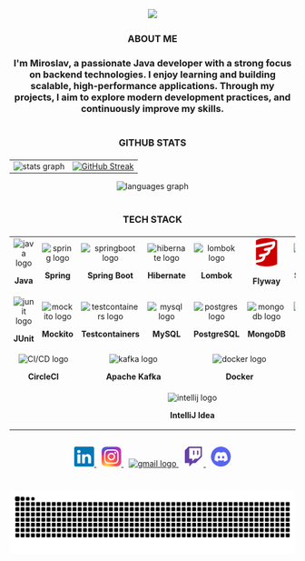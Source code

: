 <p align="center">
  <a href="https://github.com/DenverCoder1/readme-typing-svg"><img src="https://readme-typing-svg.herokuapp.com?lines=Java+Software+Developer;Backend+Developer;DS%20|%20Algorithms%20Explorer;Advocate+for+SOLID+Principles;Believer+In+Clear+Code+Practices;Obsessed+with+Code+Readability;Unit+Testing+Evangelist;Continuous+Integration+Fanatic;Curious+About+Distributed+Systems;Exploring+Microservices+Architecture;Inspired+by+Lifelong+Learning&font=Fira+Code&size=30&color=F7D745FF&center=true&vCenter=true&width=800&height=45"></a>                                   
</p>

<h3 align="center" style="margin-bottom: 20px;">ABOUT ME</h3>

<div align="center">
  <strong>
  
 ### I'm Miroslav, a passionate Java developer with a strong focus on backend technologies. I enjoy learning and building scalable, high-performance applications. Through my projects, I aim to explore modern development practices, and continuously improve my skills.
 
</strong>
</div>

<h3 align="center" style="margin-bottom: 20px; margin-top: 40px;">GITHUB STATS</h3>
<table align="center">
  <tr>
    <td>
      <img src="https://github-readme-stats.vercel.app/api?username=MiroslavKolosnjaji&theme=onedark&show_icons=true&hide_border=false&count_private=true" height="150" alt="stats graph"  />
    </td>
    <td>
      <a href="https://git.io/streak-stats"><img src="https://github-readme-streak-stats-nine-eta.vercel.app?user=MiroslavKolosnjaji&theme=codestackr&starting_year=2023" alt="GitHub Streak" height="150"/></a>
    </td>
  </tr>
  </table>
  <div align="center">
  <img src="https://github-readme-stats.vercel.app/api/top-langs?username=MiroslavKolosnjaji&locale=en&hide_title=false&layout=compact&card_width=600&langs_count=5&theme=onedark&hide_border=false" height="150" alt="languages graph"  />
</div>

<h3 align="center" style="margin-bottom: 20px;  margin-top: 40px;">TECH STACK</h3>

<table align="center">
  <tr>
    <td align="center" width="150">
      <img src="https://cdn.jsdelivr.net/gh/devicons/devicon/icons/java/java-original.svg" height="50" alt="java logo" />
      <p>
        <strong align="center" >Java</strong>
      </p>
    </td>
    <td align="center" width="150">
      <img src="https://user-images.githubusercontent.com/25181517/117201470-f6d56780-adec-11eb-8f7c-e70e376cfd07.png" height = 50 alt= "spring logo"/>
       <p>
        <strong>Spring</strong>
      </p>
    </td>
    <td align="center" width="150">
      <img src="https://user-images.githubusercontent.com/25181517/183891303-41f257f8-6b3d-487c-aa56-c497b880d0fb.png" height = 50 alt= "springboot logo"/>
       <p>
        <strong>Spring Boot</strong>
      </p>
    </td>
    <td align="center" width="150">
       <img src="https://user-images.githubusercontent.com/25181517/117207493-49665200-adf4-11eb-808e-a9c0fcc2a0a0.png" height = 50 alt= "hibernate logo"/>
        <p>
        <strong>Hibernate</strong>
      </p>
    </td>
    <td align="center" width="150">
      <img src="https://user-images.githubusercontent.com/25181517/190229463-87fa862f-ccf0-48da-8023-940d287df610.png" height = 50 alt= "lombok logo"/>
      <p>
        <strong>Lombok</strong>
      </p>
    </td>
       <td align="center" width="150">
      <img src="https://raw.githubusercontent.com/marwin1991/profile-technology-icons/refs/heads/main/icons/flyway.png" height = 50 alt= "junit logo"/>
      <p>
        <strong>Flyway</strong>
      </p>
    </td>
    <td align="center" width="150">
      <img src="https://raw.githubusercontent.com/marwin1991/profile-technology-icons/refs/heads/main/icons/swagger.png" height = 50 alt= "junit logo"/>
      <p>
        <strong>Swagger</strong>
      </p>
    </td>
     <td align="center">
      <img src="https://user-images.githubusercontent.com/25181517/192109061-e138ca71-337c-4019-8d42-4792fdaa7128.png" height = 50 alt= "postman logo"/>
      <p>
        <strong>Postman</strong>
      </p>
    </td>
    </tr>
    <tr>
    <td align="center" width="150">
      <img src="https://user-images.githubusercontent.com/25181517/117533873-484d4480-afef-11eb-9fad-67c8605e3592.png" height = 50 alt= "junit logo"/>
      <p>
        <strong>JUnit</strong>
      </p>
    </td>
    <td align="center" width="150">
      <img src="https://user-images.githubusercontent.com/25181517/183892181-ad32b69e-3603-418c-b8e7-99e976c2a784.png" height = 50 alt= "mockito logo"/>
      <p>
        <strong>Mockito</strong>
      </p>
    </td>
     <td align="center">
      <img src="https://user-images.githubusercontent.com/25181517/184097317-690eea12-3a26-4f7c-8521-729ebbbb3f98.png" height= 50 alt="testcontainers logo" />
      <p>
        <strong>Testcontainers</strong>
      </p>
    </td>
    <td align="center">
      <img src="https://user-images.githubusercontent.com/25181517/183896128-ec99105a-ec1a-4d85-b08b-1aa1620b2046.png" height= 50 alt="mysql logo"  />
      <p>
        <strong>MySQL</strong>
      </p>
    </td>
    <td align="center">
       <img src="https://user-images.githubusercontent.com/25181517/117208740-bfb78400-adf5-11eb-97bb-09072b6bedfc.png" height= 50 alt="postgres logo"  />
       <p>
        <strong>PostgreSQL</strong>
      </p>
    </td>
    <td align="center">
       <img src="https://user-images.githubusercontent.com/25181517/182884177-d48a8579-2cd0-447a-b9a6-ffc7cb02560e.png" height= 50 alt="mongodb logo"  />
       <p>
        <strong>MongoDB</strong>
      </p>
    </td>
    <td align="center">
       <img src="https://raw.githubusercontent.com/marwin1991/profile-technology-icons/refs/heads/main/icons/redis.png" height= 50 alt="mongodb logo"  />
       <p>
        <strong>Redis</strong>
      </p>
    </td>
    <td align="center">
      <img src="https://user-images.githubusercontent.com/25181517/117207242-07d5a700-adf4-11eb-975e-be04e62b984b.png" height = 50 alt= "maven logo"/>
      <p>
        <strong>Maven</strong>
      </p>
    </td>
  </tr>
  <tr>
      <td align="center" colspan= 2>
      <img src="https://user-images.githubusercontent.com/25181517/183868728-b2e11072-00a5-47e2-8a4e-4ebbb2b8c554.png" height = 50 alt = "CI/CD logo">
      <p>
        <strong>CircleCI</strong>
      </p>
    </td>
      <td align="center" colspan=2>
      <img src="https://user-images.githubusercontent.com/25181517/192107004-2d2fff80-d207-4916-8a3e-130fee5ee495.png" height = 50 alt= "kafka logo"/>
      <p>
        <strong>Apache Kafka</strong>
      </p>
    </td>
   <td align="center" colspan=2>
      <img src="https://user-images.githubusercontent.com/25181517/117207330-263ba280-adf4-11eb-9b97-0ac5b40bc3be.png" height = 50 alt= "docker logo"/>
      <p>
        <strong>Docker</strong>
      </p>
    </td>
     <td align="center" colspan=2>
      <img src="https://cdn.jsdelivr.net/gh/devicons/devicon/icons/git/git-original.svg" height="50" alt="git logo"  />
      <p>
        <strong>Git</strong>
      </p>
    </td>
  </tr>
  <tr>
  <td align="center" colspan=8>
      <img src="https://user-images.githubusercontent.com/25181517/192108890-200809d1-439c-4e23-90d3-b090cf9a4eea.png" height = 50 alt= "intellij logo">
      <p>
        <strong>IntelliJ Idea</strong>
      </p>
    </td>
  </tr>
</table>

##

<div align="center">
   <a href="https://www.linkedin.com/in/miroslavkolosnjaji/" target="_blank">
    <img src=https://raw.githubusercontent.com/CLorant/readme-social-icons/main/large/filled/linkedin.svg height= 35 alt="linkedin logo"/>
  </a>
  <img width = 5>
  <a href="https://www.instagram.com/miroslav_kolosnjaji/" target="_blank">
    <img src=https://raw.githubusercontent.com/CLorant/readme-social-icons/main/large/filled/instagram.svg height= 35 alt="instagram logo"/>
  </a>
  <img width = 5>
  <a href=mailto:"miroslav.kolosnjaji91@gmail.com">
    <img src=https://github.com/gauravghongde/social-icons/blob/master/SVG/Color/Gmail.svg height= 35 alt="gmail logo"/>
  </a>
  <img width = 5>
  <a href="https://www.twitch.tv/sweetz_tomato" target="_blank">
    <img src="https://raw.githubusercontent.com/CLorant/readme-social-icons/main/large/filled/twitch.svg" height= 35 alt="twitch logo"/>
  </a>
  <img width = 5>
  <a href="https://discord.com/users/sweetz_tomato" target= "_blank">
    <img src="https://raw.githubusercontent.com/CLorant/readme-social-icons/main/large/filled/discord.svg" height= 35 alt="discord logo"/>
  </a> 
</div>

###

<br clear="both">
<div align="center">
    <img src="https://raw.githubusercontent.com/MiroslavKolosnjaji/MiroslavKolosnjaji/output/snake.svg" alt="Snake animation" />
</div>

<!-- ###

<img align="left" src="https://visitor-badge.laobi.icu/badge?page_id=MiroslavKolosnjaji.MiroslavKolosnjaji&left_color=green&right_color=slategrey"  />

### -->

